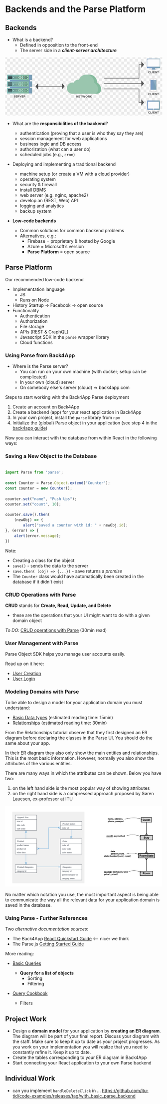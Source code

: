 # Backends and the Parse Platform

## Backends

- What is a backend?
	- Defined in opposition to the front-end
	- The server side in a ***client-server architecture***

![](images/client-server-architecture.png)

- What are the **responsibilities of the backend**?
	- authentication (proving that a user is who they say they are)
	- session management for web applications
	- business logic and DB access
	- authorization (what can a user do)
	- scheduled jobs (e.g., `cron`)

- Deploying and implementing a traditional backend
	- machine setup (or create a VM with a cloud provider)
	- operating system
	- security & firewall
	- install DBMS
	- web server (e.g. nginx, apache2)
	- develop an (REST, Web) API 
	- logging and analytics
	- backup system


- **Low-code backends**
	- Common solutions for common backend problems
	- Alternatives, e.g.:
		- Firebase = proprietary & hosted by Google
		- Azure = Microsoft’s version 
		- **Parse Platform** = open source 


## Parse Platform

Our recommended low-code backend
- Implementation language
	- JS 
	- Runs on Node
- History
	Startup => Facebook => open source
- Functionality
	- Authentication
	- Authorization
	- File storage
	- APIs (REST & GraphQL)
	- Javascript SDK in the `parse` wrapper library
	- Cloud functions



### Using Parse from Back4App

- Where is the Parse server?
	- You can run on your own machine (with docker; setup can be complicated)
	- In your own (cloud) server
	- On somebody else's server (cloud) => back4app.com 


Steps to start working with the Back4App Parse deployment 
1. Create an account on Back4App
2. Create a backend (app) for your react application in Back4App
4. In your own project, install the `parse` library from `npm`
5. Initialize the (global) Parse object in your application (see step 4 in the [back4app guide](https://www.back4app.com/docs/react/quickstart))
 
Now you can interact with the database from within React in the following ways: 

### Saving a New Object to the Database

```javascript

import Parse from 'parse';

const Counter = Parse.Object.extend("Counter");
const counter = new Counter();

counter.set("name", "Push Ups");
counter.set("count", 10);

counter.save().then(
	(newObj) => {
		alert("saved a counter with id: " + newObj.id);
}, (error) => {
	alert(error.message);
})
```

Note: 
- Creating a class for the object
- `save()` - sends the data to the server
- `save.then( (obj) => {...})` - save returns a *promise*
- The `Counter` class would have automatically been created in the database if it didn't exist

### CRUD Operations with Parse 

**CRUD** stands for **Create, Read, Update, and Delete**
- these are the operations that your UI might want to do with a given domain object 

*To DO*: [CRUD operations with Parse](https://www.back4app.com/docs/react/data-objects/react-crud-tutorial) (30min read)



### User Management with Parse

Parse Object SDK helps you manage user accounts easily. 

Read up on it here: 
- [User Creation](https://www.back4app.com/docs/react/working-with-users/sign-up-page-react)
- [User Login](https://www.back4app.com/docs/react/working-with-users/react-login)


### Modeling Domains with Parse

To be able to design a model for your application domain you must understand: 
- [Basic Data types](https://www.back4app.com/docs/react/data-objects/react-data-types) (estimated reading time:  15min)
- [Relationships](https://www.back4app.com/docs/react/data-objects/relationships) (estimated reading time: 30min)

From the Relationships tutorial observe that they first designed an ER diagram before declaring the classes in the Parse UI. You should do the same about your app. 

In their ER diagram they also only show the main entities and relationships. This is the most basic information. However, normally you also show the attributes of the various entities. 

There are many ways in which the attributes can be shown. Below you have two: 
1. on the left hand side is the most popular way of showing attributes
2. on the right hand side is a compressed approach proposed by Søren Lauesen, ex-professor at ITU

![](images/alterantive-er-diagrams.png)

No matter which notation you use, the most important aspect is being able to communicate the way all the relevant data for your application domain is saved in the database. 



### Using Parse - Further References

Two *alternative documentation sources*: 
- The Back4App [React Quickstart Guide](https://www.back4app.com/docs/react/quickstart) <-- nicer we think
- The Parse.js [Getting Started Guide](https://docs.parseplatform.org/js/guide/#getting-started)

More reading: 
- [Basic Queries](https://www.back4app.com/docs/react/data-objects/react-query)
	- **Query for a list of objects**
		- Sorting
		- Filtering
	
- [Query Cookbook](https://www.back4app.com/docs/react/data-objects/react-query-cookbook)
	- Filters


## Project Work
- Design a **domain model** for your application by **creating an ER diagram**. The diagram will be part of your final report. Discuss your diagram with the staff. Make sure to keep it up to date as your project progresses. As you work on your implementation you will realize that you need to constantly refine it. Keep it up to date.
- Create the tables corresponding to your ER diagram in Back4App
- Start connecting your React application to your own Parse backend

## Individual Work

- can you implement `handleDeleteClick` in ... https://github.com/itu-tid/code-examples/releases/tag/with_basic_parse_backend 



